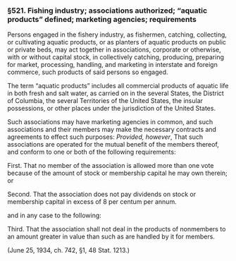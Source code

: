 ### §521. Fishing industry; associations authorized; “aquatic products” defined; marketing agencies; requirements ###

Persons engaged in the fishery industry, as fishermen, catching, collecting, or cultivating aquatic products, or as planters of aquatic products on public or private beds, may act together in associations, corporate or otherwise, with or without capital stock, in collectively catching, producing, preparing for market, processing, handling, and marketing in interstate and foreign commerce, such products of said persons so engaged.

The term “aquatic products” includes all commercial products of aquatic life in both fresh and salt water, as carried on in the several States, the District of Columbia, the several Territories of the United States, the insular possessions, or other places under the jurisdiction of the United States.

Such associations may have marketing agencies in common, and such associations and their members may make the necessary contracts and agreements to effect such purposes: *Provided, however*, That such associations are operated for the mutual benefit of the members thereof, and conform to one or both of the following requirements:

First. That no member of the association is allowed more than one vote because of the amount of stock or membership capital he may own therein; or

Second. That the association does not pay dividends on stock or membership capital in excess of 8 per centum per annum.

and in any case to the following:

Third. That the association shall not deal in the products of nonmembers to an amount greater in value than such as are handled by it for members.

(June 25, 1934, ch. 742, §1, 48 Stat. 1213.)